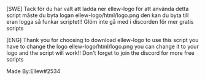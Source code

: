[SWE]
Tack för du har valt att ladda ner ellew-logo för att använda detta script måste du byta logan ellew-logo/html/logo.png den kan du byta till eran logga så funkar scriptet!! Glöm inte gå med i discorden för mer gratis scripts


[ENG]
Thank you for choosing to download ellew-logo to use this script you have to change the logo ellew-logo/html/logo.png you can change it to your logo and the script will work!! Don't forget to join the discord for more free scripts

Made By:Ellew#2534
